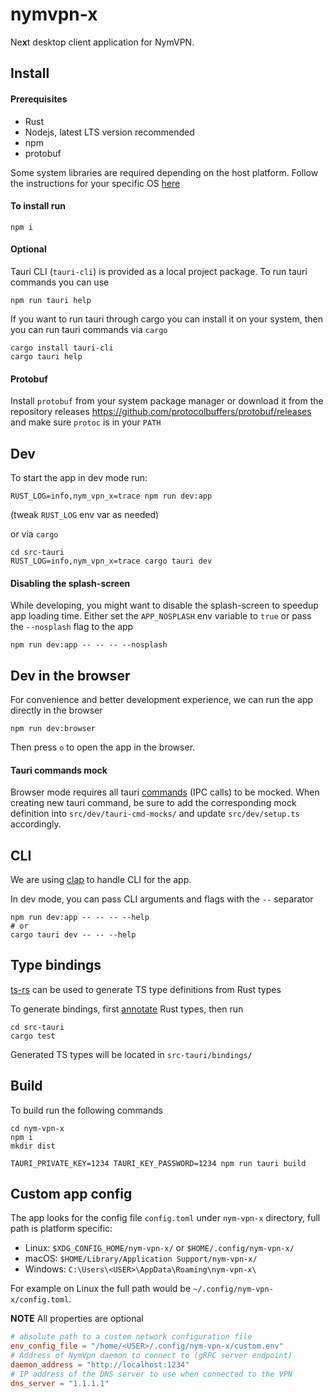# nymvpn-x

Ne**x**t desktop client application for NymVPN.

## Install

#### Prerequisites

- Rust
- Nodejs, latest LTS version recommended
- npm
- protobuf

Some system libraries are required depending on the host platform.
Follow the instructions for your specific OS [here](https://tauri.app/v1/guides/getting-started/prerequisites)

#### To install run

```
npm i
```

#### Optional

Tauri CLI (`tauri-cli`) is provided as a local project package. To
run tauri commands you can use

```
npm run tauri help
```

If you want to run tauri through cargo you can install it on your
system, then you can run tauri commands via `cargo`

```
cargo install tauri-cli
cargo tauri help
```

#### Protobuf

Install `protobuf` from your system package manager or download it
from the repository releases
https://github.com/protocolbuffers/protobuf/releases and make sure
`protoc` is in your `PATH`

## Dev

To start the app in dev mode run:

```
RUST_LOG=info,nym_vpn_x=trace npm run dev:app
```

(tweak `RUST_LOG` env var as needed)

or via `cargo`

```
cd src-tauri
RUST_LOG=info,nym_vpn_x=trace cargo tauri dev
```

#### Disabling the splash-screen

While developing, you might want to disable the splash-screen
to speedup app loading time.
Either set the `APP_NOSPLASH` env variable to `true` or pass the
`--nosplash` flag to the app

```shell
npm run dev:app -- -- -- --nosplash
```

## Dev in the browser

For convenience and better development experience, we can run the
app directly in the browser

```
npm run dev:browser
```

Then press `o` to open the app in the browser.

#### Tauri commands mock

Browser mode requires all tauri [commands](https://tauri.app/v1/guides/features/command) (IPC calls) to be mocked.
When creating new tauri command, be sure to add the corresponding
mock definition into `src/dev/tauri-cmd-mocks/` and update
`src/dev/setup.ts` accordingly.

## CLI

We are using [clap](https://docs.rs/clap/latest/clap/) to handle CLI for the app.

In dev mode, you can pass CLI arguments and flags with the `--` separator

```shell
npm run dev:app -- -- -- --help
# or
cargo tauri dev -- -- --help
```

## Type bindings

[ts-rs](https://github.com/Aleph-Alpha/ts-rs) can be used to generate
TS type definitions from Rust types

To generate bindings, first
[annotate](https://github.com/Aleph-Alpha/ts-rs/blob/main/example/src/lib.rs)
Rust types, then run

```
cd src-tauri
cargo test
```

Generated TS types will be located in `src-tauri/bindings/`

## Build

To build run the following commands

```
cd nym-vpn-x
npm i
mkdir dist

TAURI_PRIVATE_KEY=1234 TAURI_KEY_PASSWORD=1234 npm run tauri build
```

## Custom app config

The app looks for the config file `config.toml` under `nym-vpn-x`
directory, full path is platform specific:

- Linux: `$XDG_CONFIG_HOME/nym-vpn-x/` or `$HOME/.config/nym-vpn-x/`
- macOS: `$HOME/Library/Application Support/nym-vpn-x/`
- Windows: `C:\Users\<USER>\AppData\Roaming\nym-vpn-x\`

For example on Linux the full path would be
`~/.config/nym-vpn-x/config.toml`.

**NOTE** All properties are optional

```toml
# absolute path to a custom network configuration file
env_config_file = "/home/<USER>/.config/nym-vpn-x/custom.env"
# Address of NymVpn daemon to connect to (gRPC server endpoint)
daemon_address = "http://localhost:1234"
# IP address of the DNS server to use when connected to the VPN
dns_server = "1.1.1.1"
```
